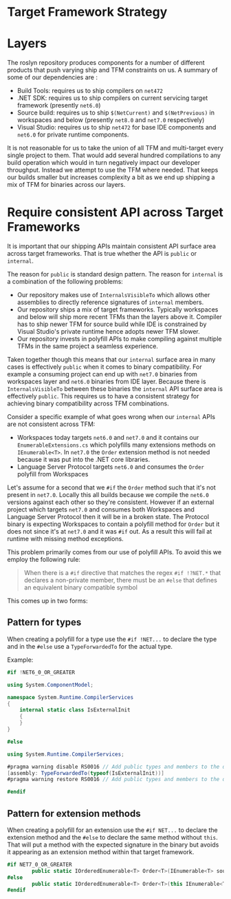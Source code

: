 Target Framework Strategy
===

# Layers
The roslyn repository produces components for a number of different products that push varying ship and TFM constraints on us. A summary of some of our dependencies are : 

- Build Tools: requires us to ship compilers on `net472`
- .NET SDK: requires us to ship compilers on current servicing target framework (presently `net6.0`)
- Source build: requires us to ship `$(NetCurrent)` and `$(NetPrevious)` in workspaces and below (presently `net8.0` and `net7.0` respectively)
- Visual Studio: requires us to ship `net472` for base IDE components and `net6.0` for private runtime components.

It is not reasonable for us to take the union of all TFM and multi-target every single project to them. That would add several hundred compilations to any build operation which would in turn negatively impact our developer throughput. Instead we attempt to use the TFM where needed. That keeps our builds smaller but increases complexity a bit as we end up shipping a mix of TFM for binaries across our layers.

# Require consistent API across Target Frameworks
It is important that our shipping APIs maintain consistent API surface area across target frameworks. That is true whether the API is `public` or `internal`.

The reason for `public` is standard design pattern. The reason for `internal` is a combination of the following problems:

- Our repository makes use of `InternalsVisibleTo` which allows other assemblies to directly reference signatures of `internal` members.
- Our repository ships a mix of target frameworks. Typically workspaces and below will ship more recent TFMs than the layers above it. Compiler has to ship newer TFM for source build while IDE is constrained by Visual Studio's private runtime hence adopts newer TFM slower.
- Our repository invests in polyfill APIs to make compiling against multiple TFMs in the same project a seamless experience.

Taken together though this means that our `internal` surface area in many cases is effectively `public` when it comes to binary compatibility. For example a consuming project can end up with `net7.0` binaries from workspaces layer and `net6.0` binaries from IDE layer. Because there is `InternalsVisibleTo` between these binaries the `internal` API surface area is effectively `public`. This requires us to have a consistent strategy for achieving binary compatibility across TFM combinations.

Consider a specific example of what goes wrong when our `internal` APIs are not consistent across TFM:

- Workspaces today targets `net6.0` and `net7.0` and it contains our `EnumerableExtensions.cs` which polyfills many extensions methods on `IEnumerable<T>`. In `net7.0` the `Order` extension method is not needed because it was put into the .NET core libraries.
- Language Server Protocol targets `net6.0` and consumes the `Order` polyfill from Workspaces

Let's assume for a second that we `#if` the `Order` method such that it's not present in `net7.0`.  Locally this all builds because we compile the `net6.0` versions against each other so they're consistent. However if an external project which targets `net7.0` and consumes both Workspaces and Language Server Protocol then it will be in a broken state. The Protocol binary is expecting Workspaces to contain a polyfill method for `Order` but it does not since it's at `net7.0` and it was `#if` out. As a result this will fail at runtime with missing method exceptions.

This problem primarily comes from our use of polyfill APIs. To avoid this we employ the following rule:

> When there is a `#if` directive that matches the regex `#if !?NET.*` that declares a non-private member, there must be an `#else` that defines an equivalent binary compatible symbol

This comes up in two forms:

## Pattern for types 
When creating a polyfill for a type use the `#if !NET...` to declare the type and in the `#else` use a `TypeForwardedTo` for the actual type.

Example: 

```csharp
#if !NET6_0_OR_GREATER

using System.ComponentModel;

namespace System.Runtime.CompilerServices
{
    internal static class IsExternalInit
    {
    }
}

#else

using System.Runtime.CompilerServices;

#pragma warning disable RS0016 // Add public types and members to the declared API (this is a supporting forwarder for an internal polyfill API)
[assembly: TypeForwardedTo(typeof(IsExternalInit))]
#pragma warning restore RS0016 // Add public types and members to the declared API

#endif
```

## Pattern for extension methods
When creating a polyfill for an extension use the `#if NET...` to declare the extension method and the `#else` to declare the same method without `this`. That will put a method with the expected signature in the binary but avoids it appearing as an extension method within that target framework.

```csharp
#if NET7_0_OR_GREATER
        public static IOrderedEnumerable<T> Order<T>(IEnumerable<T> source) where T : IComparable<T>
#else
        public static IOrderedEnumerable<T> Order<T>(this IEnumerable<T> source) where T : IComparable<T>
#endif
```




